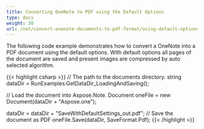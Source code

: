 ```yaml
---
title: Converting OneNote to PDF using the Default Options
type: docs
weight: 30
url: /net/convert-onenote-documents-to-pdf-format/using-default-options/
---
```


The following code example demonstrates how to convert a OneNote into a PDF document using the default options.
With default options all pages of the document are saved and present images are compressed by auto selected algorithm.

{{< highlight csharp >}}
// The path to the documents directory.
string dataDir = RunExamples.GetDataDir_LoadingAndSaving();

// Load the document into Aspose.Note.
Document oneFile = new Document(dataDir + "Aspose.one");

dataDir = dataDir + "SaveWithDefaultSettings_out.pdf";
// Save the document as PDF
oneFile.Save(dataDir, SaveFormat.Pdf);
{{< /highlight >}}
